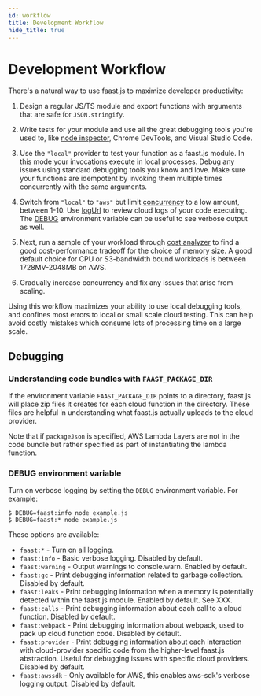 ```yaml
---
id: workflow
title: Development Workflow
hide_title: true
---
```


# Development Workflow

There's a natural way to use faast.js to maximize developer productivity:

1. Design a regular JS/TS module and export functions with arguments that are safe for `JSON.stringify`.

2. Write tests for your module and use all the great debugging tools you're used to, like [node inspector](https://nodejs.org/en/docs/guides/debugging-getting-started/), Chrome DevTools, and Visual Studio Code.

3. Use the `"local"` provider to test your function as a faast.js module. In this mode your invocations execute in local processes. Debug any issues using standard debugging tools you know and love. Make sure your functions are idempotent by invoking them multiple times concurrently with the same arguments.

4. Switch from `"local"` to `"aws"` but limit [concurrency](./api/faastjs.commonoptions.concurrency.md) to a low amount, between 1-10. Use [logUrl](./api/faastjs.faastmodule.logurl.md) to review cloud logs of your code executing. The [DEBUG](#debug-environment-variable) environment variable can be useful to see verbose output as well.

5. Next, run a sample of your workload through [cost analyzer](./api/faastjs.costanalyzer.md) to find a good cost-performance tradeoff for the choice of memory size. A good default choice for CPU or S3-bandwidth bound workloads is between 1728MV-2048MB on AWS.

6. Gradually increase concurrency and fix any issues that arise from scaling.

Using this workflow maximizes your ability to use local debugging tools, and confines most errors to local or small scale cloud testing. This can help avoid costly mistakes which consume lots of processing time on a large scale.

## Debugging

### Understanding code bundles with `FAAST_PACKAGE_DIR`

If the environment variable `FAAST_PACKAGE_DIR` points to a directory, faast.js will place zip files it creates for each cloud function in the directory. These files are helpful in understanding what faast.js actually uploads to the cloud provider.

Note that if `packageJson` is specified, AWS Lambda Layers are not in the code bundle but rather specified as part of instantiating the lambda function.

### DEBUG environment variable

Turn on verbose logging by setting the `DEBUG` environment variable. For example:

```shell
$ DEBUG=faast:info node example.js
$ DEBUG=faast:* node example.js
```

These options are available:

-   `faast:*` - Turn on all logging.
-   `faast:info` - Basic verbose logging. Disabled by default.
-   `faast:warning` - Output warnings to console.warn. Enabled by default.
-   `faast:gc` - Print debugging information related to garbage collection. Disabled by default.
-   `faast:leaks` - Print debugging information when a memory is potentially detected within the faast.js module. Enabled by default. See XXX.
-   `faast:calls` - Print debugging information about each call to a cloud function. Disabled by default.
-   `faast:webpack` - Print debugging information about webpack, used to pack up cloud function code. Disabled by default.
-   `faast:provider` - Print debugging information about each interaction with cloud-provider specific code from the higher-level faast.js abstraction. Useful for debugging issues with specific cloud providers. Disabled by default.
-   `faast:awssdk` - Only available for AWS, this enables aws-sdk's verbose logging output. Disabled by default.
